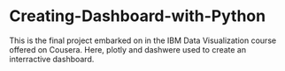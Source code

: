 # Creating-Dashboard-with-Python

This is the final project embarked on in the IBM Data Visualization course offered on Cousera. Here, plotly and dashwere used to create an interractive dashboard.
